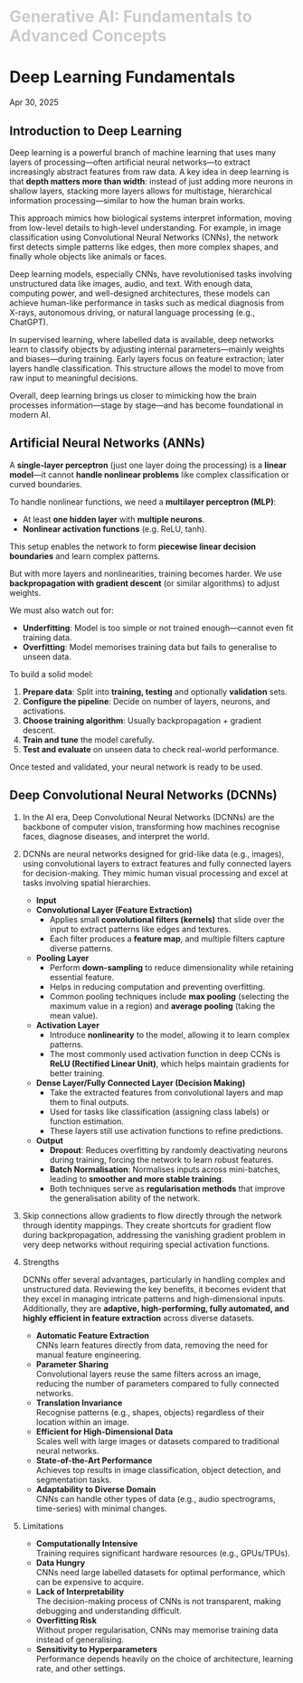 <h1 style="color: #ccc">Generative AI: Fundamentals to Advanced Concepts</h1>

# Deep Learning Fundamentals

Apr 30, 2025

## Introduction to Deep Learning

Deep learning is a powerful branch of machine learning that uses many layers of processing&mdash;often artificial neural networks&mdash;to extract increasingly abstract features from raw data. A key idea in deep learning is that **depth matters more than width**: instead of just adding more neurons in shallow layers, stacking more layers allows for multistage, hierarchical information processing&mdash;similar to how the human brain works.

This approach mimics how biological systems interpret information, moving from low-level details to high-level understanding. For example, in image classification using Convolutional Neural Networks (CNNs), the network first detects simple patterns like edges, then more complex shapes, and finally whole objects like animals or faces.

Deep learning models, especially CNNs, have revolutionised tasks involving unstructured data like images, audio, and text. With enough data, computing power, and well-designed architectures, these models can achieve human-like performance in tasks such as medical diagnosis from X-rays, autonomous driving, or natural language processing (e.g., ChatGPT).

In supervised learning, where labelled data is available, deep networks learn to classify objects by adjusting internal parameters&mdash;mainly weights and biases&mdash;during training. Early layers focus on feature extraction; later layers handle classification. This structure allows the model to move from raw input to meaningful decisions.

Overall, deep learning brings us closer to mimicking how the brain processes information&mdash;stage by stage&mdash;and has become foundational in modern AI.

## Artificial Neural Networks (ANNs)

A **single-layer perceptron** (just one layer doing the processing) is a **linear model**&mdash;it cannot **handle nonlinear problems** like complex classification or curved boundaries.

To handle nonlinear functions, we need a **multilayer perceptron (MLP)**:

-   At least **one hidden layer** with **multiple neurons**.
-   **Nonlinear activation functions** (e.g. ReLU, tanh).

This setup enables the network to form **piecewise linear decision boundaries** and learn complex patterns.

But with more layers and nonlinearities, training becomes harder. We use **backpropagation with gradient descent** (or similar algorithms) to adjust weights.

We must also watch out for:

-   **Underfitting**: Model is too simple or not trained enough&mdash;cannot even fit training data.
-   **Overfitting**: Model memorises training data but fails to generalise to unseen data.

To build a solid model:

1.  **Prepare data**: Split into **training, testing** and optionally **validation** sets.
2.  **Configure the pipeline**: Decide on number of layers, neurons, and activations.
3.  **Choose training algorithm**: Usually backpropagation + gradient descent.
4.  **Train and tune** the model carefully.
5.  **Test and evaluate** on unseen data to check real-world performance.

Once tested and validated, your neural network is ready to be used.

## Deep Convolutional Neural Networks (DCNNs)

1.  In the AI era, Deep Convolutional Neural Networks (DCNNs) are the backbone of computer vision, transforming how machines recognise faces, diagnose diseases, and interpret the world.

2.  DCNNs are neural networks designed for grid-like data (e.g., images), using convolutional layers to extract features and fully connected layers for decision-making. They mimic human visual processing and excel at tasks involving spatial hierarchies.

    -   **Input**
    -   **Convolutional Layer (Feature Extraction)**
        -   Applies small **convolutional filters (kernels)** that slide over the input to extract patterns like edges and textures.
        -   Each filter produces a **feature map**, and multiple filters capture diverse patterns.
    -   **Pooling Layer**
        -   Perform **down-sampling** to reduce dimensionality while retaining essential feature.
        -   Helps in reducing computation and preventing overfitting.
        -   Common pooling techniques include **max pooling** (selecting the maximum value in a region) and **average pooling** (taking the mean value).
    -   **Activation Layer**
        -   Introduce **nonlinearity** to the model, allowing it to learn complex patterns.
        -   The most commonly used activation function in deep CCNs is **ReLU (Rectified Linear Unit)**, which helps maintain gradients for better training.
    -   **Dense Layer/Fully Connected Layer (Decision Making)**
        -   Take the extracted features from convolutional layers and map them to final outputs.
        -   Used for tasks like classification (assigning class labels) or function estimation.
        -   These layers still use activation functions to refine predictions.
    -   **Output**
        -   **Dropout**: Reduces overfitting by randomly deactivating neurons during training, forcing the network to learn robust features.
        -   **Batch Normalisation**: Normalises inputs across mini-batches, leading to **smoother and more stable training**.
        -   Both techniques serve as **regularisation methods** that improve the generalisation ability of the network.

3.  Skip connections allow gradients to flow directly through the network through identity mappings. They create shortcuts for gradient flow during backpropagation, addressing the vanishing gradient problem in very deep networks without requiring special activation functions.

4.  Strengths

    DCNNs offer several advantages, particularly in handling complex and unstructured data. Reviewing the key benefits, it becomes evident that they excel in managing intricate patterns and high-dimensional inputs. Additionally, they are **adaptive, high-performing, fully automated, and highly efficient in feature extraction** across diverse datasets.

    -   **Automatic Feature Extraction**<br>
        CNNs learn features directly from data, removing the need for manual feature engineering.
    -   **Parameter Sharing**<br>
        Convolutional layers reuse the same filters across an image, reducing the number of parameters compared to fully connected networks.
    -   **Translation Invariance**<br>
        Recognise patterns (e.g., shapes, objects) regardless of their location within an image.
    -   **Efficient for High-Dimensional Data**<br>
        Scales well with large images or datasets compared to traditional neural networks.
    -   **State-of-the-Art Performance**<br>
        Achieves top results in image classification, object detection, and segmentation tasks.
    -   **Adaptability to Diverse Domain**<br>
        CNNs can handle other types of data (e.g., audio spectrograms, time-series) with minimal changes.

5.  Limitations

    -   **Computationally Intensive**<br>
        Training requires significant hardware resources (e.g., GPUs/TPUs).
    -   **Data Hungry**<br>
        CNNs need large labelled datasets for optimal performance, which can be expensive to acquire.
    -   **Lack of Interpretability**<br>
        The decision-making process of CNNs is not transparent, making debugging and understanding difficult.
    -   **Overfitting Risk**<br>
        Without proper regularisation, CNNs may memorise training data instead of generalising.
    -   **Sensitivity to Hyperparameters**<br>
        Performance depends heavily on the choice of architecture, learning rate, and other settings.
